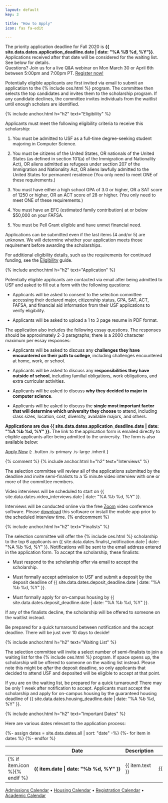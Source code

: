 ```yaml
---
layout: default
key: 3

title: "How to Apply"
icon: fas fa-edit

---
```


<article class="message is-danger">
  <div class="message-body">
    <i class="fad fa-calendar-exclamation"></i>
    The priority application deadline for Fall 2020 is <strong>{{ site.data.dates.application_deadline.date | date: "%A %B %d, %Y"}}</strong>. Applications received after that date will be considered for the waiting list. See below for details.
  </div>
</article>

<article class="message is-link">
  <div class="message-body">
    <i class="fad fa-info-circle"></i>
    Questions? Join us for a live Q&A webinar on Mon March 30 or April 6th between 5:00pm and 7:00pm PT. <a href="https://usfca.zoom.us/webinar/register/WN_a2YXki29R864Mz9gZjm49w">Register now!</a>
  </div>
</article>

Potentially eligible applicants are first invited via email to submit an application to the {% include ces.html %} program. The committee then selects the top candidates and invites them to the scholarship program. If any candidate declines, the committee invites individuals from the waitlist until enough scholars are identified.

{% include anchor.html h="h2" text="Eligibility" %}

Applicants must meet the following eligibility criteria to receive this scholarship:

  1. You must be admitted to USF as a full-time degree-seeking student majoring in Computer Science.

  2. You must be citizens of the United States, OR nationals of the United States (as defined in section 101(a) of the Immigration and Nationality Act), OR aliens admitted as refugees under section 207 of the Immigration and Nationality Act, OR aliens lawfully admitted to the United States for permanent residence (You only need to meet ONE of these requirements.)

  3. You must have either a high school GPA of 3.0 or higher, OR a SAT score of 1250 or higher, OR an ACT score of 28 or higher. (You only need to meet ONE of these requirements.)

  4. You must have an EFC (estimated family contribution) at or below $50,000 on your FAFSA.

  5. You must be Pell Grant eligible and have unmet financial need.

Applications can be submitted even if the last items (4 and/or 5) are unknown. We will determine whether your application meets those requirement before awarding the scholarships.

For additional eligibility details, such as the requirements for continued funding, see the [Eligibility](/scholarships/eligibility.html) guide.

{% include anchor.html h="h2" text="Application" %}

Potentially eligible applicants are contacted via email after being admitted to USF and asked to fill out a form with the following questions:

  - Applicants will be asked to consent to the selection committee accessing their declared major, citizenship status, GPA, SAT, ACT, FAFSA, and financial aid information from their USF applications to verify eligibility.

  - Applicants will be asked to upload a 1 to 3 page resume in PDF format.

The application also includes the following essay questions. The responses should be approximately 2-3 paragraphs; there is a 2000 character maximum per essay responses:

  - Applicants will be asked to discuss any **challenges they have encountered on their path to college**, including challenges encountered at home, work, or school.

  - Applicants will be asked to discuss any **responsibilities they have outside of school**, including familial obligations, work obligations, and extra curricular activities.

  - Applicants will be asked to discuss **why they decided to major in computer science**.

  - Applicants will be asked to discuss the **single most important factor that will determine which university they choose** to attend, including class sizes, location, cost, diversity, available majors, and others.

<strong class="has-text-danger">Applications are due {{ site.data.dates.application_deadline.date | date: "%A %b %d, %Y" }}.</strong> The link to the application form is emailed directly to eligible applicants after being admitted to the university. The form is also available below:

[<i class="fas fa-edit"></i> Apply Now](https://forms.gle/jUzsdq6SuBKuSD8f6)
{: .button .is-primary .is-large .inherit }

{% comment %}
{% include anchor.html h="h2" text="Interviews" %}

The selection committee will review all of the applications submitted by the deadline and invite semi-finalists to a 15 minute video interview with one or more of the committee members.

Video interviews will be scheduled to start on {{ site.data.dates.video_interviews.date | date: "%A %b %d, %Y" }}.

Interviews will be conducted online via the free <a href="https://zoom.us/">Zoom</a> video conference software. Please <a href="https://zoom.us/download">download</a> this software or install the mobile app prior to the scheduled interview time.
{% endcomment %}

{% include anchor.html h="h2" text="Finalists" %}

The selection committee will offer the {% include ces.html %} scholarship to the top 6 applicants on {{ site.data.dates.finalist_notification.date | date: "%A %b %d, %Y" }}. Notifications will be sent to the email address entered in the application form. To accept the scholarship, these finalists:

  - Must respond to the scholarship offer via email to accept the scholarship.

  - Must formally accept admission to USF and submit a deposit by the deposit deadline of {{ site.data.dates.deposit_deadline.date | date: "%A %b %d, %Y" }}.

  - Must formally apply for on-campus housing by {{ site.data.dates.deposit_deadline.date | date: "%A %b %d, %Y" }}.

If any of the finalists decline, the scholarship will be offered to someone on the waitlist instead.

<article class="message is-warning">
  <div class="message-body">
    <i class="fad fa-exclamation-triangle"></i>
    Be prepared for a quick turnaround between notification and the accept deadline. There will be just over 10 days to decide!
  </div>
</article>

{% include anchor.html h="h2" text="Waiting List" %}

The selection committee will invite a select number of semi-finalists to join a waiting list for the {% include ces.html %} program. If space opens up, the scholarship will be offered to someone on the waiting list instead. Please note this might be *after* the deposit deadline, so only applicants that decided to attend USF and deposited will be eligible to accept at that point.

If you are on the waiting list, be prepared for a quick turnaround! There may be only 1 week after notification to accept. Applicants must accept the scholarship and apply for on-campus housing by the guaranteed housing deadline of {{ site.data.dates.housing_deadline.date | date: "%A %b %d, %Y" }}.

{% include anchor.html h="h2" text="Important Dates" %}

Here are various dates relevant to the application process:

<table class="table is-hover">
<thead>
  <tr>
    <th></th>
    <th class="has-text-centered">Date</th>
    <th>Description</th>
    <th>Calendar</th>
  </tr>
</thead>

<tbody>
  {%- assign dates = site.data.dates.all | sort: "date" -%}
  {%- for item in dates %}
  <tr>
    <td>{% if item.icon %}<i class="{{ item.icon }} {{ item.type }}"></i>{% endif %}</td>
    <th class="has-text-right" nowrap>{{ item.date | date: "%b %d, %Y" }}</th>
    <td>{{ item.text }}</td>
    <td nowrap><a href="{{ item.link }}">{{ item.info }}</a></td>
  </tr>
  {%- endfor %}
</tbody>
</table>

<div class="has-text-centered is-size-7">
  <a href="https://www.usfca.edu/admission/undergraduate/dates-and-deadlines">Admissions Calendar</a>
  &bullet;
  <a href="https://myusf.usfca.edu/housing/important-dates">Housing Calendar</a>
  &bullet;
  <a href="https://myusf.usfca.edu/registration/registration-calendar">Registration Calendar</a>
  &bullet;
  <a href="https://myusf.usfca.edu/registration/academic-calendar">Academic Calendar</a>
</div>
